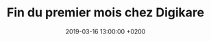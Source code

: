 ---
layout: post
title:  "Fin du premier mois chez Digikare"
date:   2019-03-16 13:00:00 +0200
categories: stage digikare
---